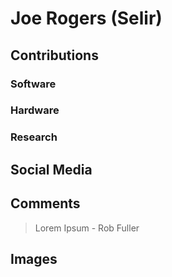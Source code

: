 # Joe Rogers (Selir)


## Contributions

### Software

### Hardware

### Research

## Social Media


## Comments

> Lorem Ipsum - Rob Fuller

## Images
